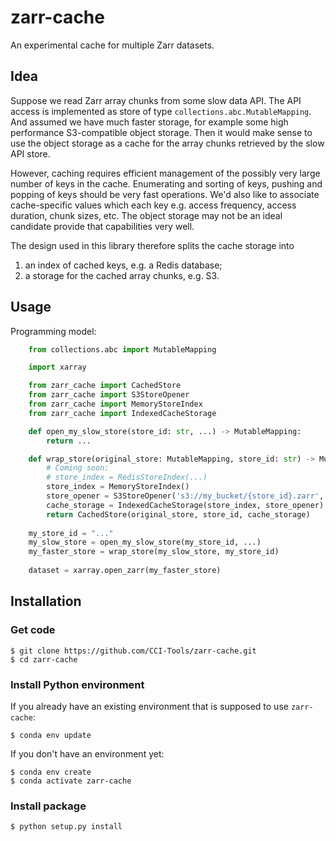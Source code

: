 # zarr-cache

An experimental cache for multiple Zarr datasets.

## Idea

Suppose we read Zarr array chunks from some slow data API. The API access is 
implemented as store of type `collections.abc.MutableMapping`. And 
assumed we have much faster storage, for example some high performance 
S3-compatible object storage. Then it would make sense to use the 
object storage as a cache for the array chunks retrieved by the slow API store.

However, caching requires efficient management of the possibly very large number 
of keys in the cache. Enumerating and sorting of keys, pushing and popping of 
keys should be very fast operations. We'd also like to associate cache-specific
values which each key e.g. access frequency, access duration, chunk sizes, etc. 
The object storage may not be an ideal candidate provide that capabilities very well.

The design used in this library therefore splits the cache storage into 
 
1. an index of cached keys, e.g. a Redis database; 
2. a storage for the cached array chunks, e.g. S3.

## Usage

Programming model:

```python
    from collections.abc import MutableMapping

    import xarray

    from zarr_cache import CachedStore
    from zarr_cache import S3StoreOpener
    from zarr_cache import MemoryStoreIndex
    from zarr_cache import IndexedCacheStorage

    def open_my_slow_store(store_id: str, ...) -> MutableMapping:
        return ...

    def wrap_store(original_store: MutableMapping, store_id: str) -> MutableMapping:
        # Coming soon:
        # store_index = RedisStoreIndex(...)
        store_index = MemoryStoreIndex()
        store_opener = S3StoreOpener('s3://my_bucket/{store_id}.zarr', ...)
        cache_storage = IndexedCacheStorage(store_index, store_opener)
        return CachedStore(original_store, store_id, cache_storage)
    
    my_store_id = "..."
    my_slow_store = open_my_slow_store(my_store_id, ...) 
    my_faster_store = wrap_store(my_slow_store, my_store_id)
    
    dataset = xarray.open_zarr(my_faster_store)
```


## Installation

### Get code

    $ git clone https://github.com/CCI-Tools/zarr-cache.git
    $ cd zarr-cache

### Install Python environment

If you already have an existing environment that is supposed to use `zarr-cache`:    

    $ conda env update
     
If you don't have an environment yet: 
    
    $ conda env create
    $ conda activate zarr-cache
    
### Install package

    $ python setup.py install 


